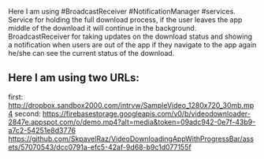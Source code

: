 Here I am using #BroadcastReceiver #NotificationManager #services. Service for holding the full download process, if the user leaves the app middle of the download it will continue in the background. 
BroadcastReceiver for taking updates on the download status and showing a notification when users are out of the app if they navigate to the app again he/she can see the current status of the download.

## Here I am using two URLs:
first: http://dropbox.sandbox2000.com/intrvw/SampleVideo_1280x720_30mb.mp4
second: https://firebasestorage.googleapis.com/v0/b/videodownloader-2847e.appspot.com/o/demo.mp4?alt=media&token=09adc942-0e7f-43b9-a7c2-54251e8d3776
https://github.com/SkpavelRaz/VideoDownloadingAppWithProgressBar/assets/57070543/dcc0791a-efc5-42af-9d68-b9c1d077155f

